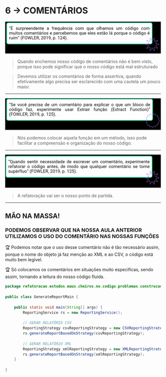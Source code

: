 # 6 → COMENTÁRIOS

<img width="600" src = "https://github.com/ViniciusSXavier999/Assets/blob/main/P%C3%B3sGradua%C3%A7%C3%A3o/comentarios1.png" />

> Quando enchemos nosso código de comentários não é bem visto, porque isso pode significar que o nosso código está mal estruturado
> 

> Devemos utilizar os comentários de forma assertiva, quando efetivamente algo precisa ser esclarecido com uma cautela um pouco maior.
> 

---

<img width="600" src = "https://github.com/ViniciusSXavier999/Assets/blob/main/P%C3%B3sGradua%C3%A7%C3%A3o/comentarios2.png" />

> Nós podemos colocar aquela função em um método, isso pode facilitar a compreensão e organização do nosso código.
> 

---

<img width="600" src = "https://github.com/ViniciusSXavier999/Assets/blob/main/P%C3%B3sGradua%C3%A7%C3%A3o/comentarios3.png" />

> A refatoração vai ser o nosso ponto de partida.
> 

---

## MÃO NA MASSA!

### PODEMOS OBSERVAR QUE NA NOSSA AULA ANTERIOR UTILIZAMOS O USO DO COMENTÁRIO NAS NOSSAS FUNÇÕES

🏆 Podemos notar que o uso desse comentário não é tão necessário assim, porque o nome do objeto já faz menção ao XML e ao CSV, o código está muito bem legível.


🏆 Só colocamos os comentários em situações muito especificas, sendo assim, tornando a leitura do nosso código fluida. 

```java
package refatoracao.estudos.maus.cheiros.no.codigo.problemas.construcao.classes;

public class GenerateReportMain {

	public static void main(String[] args) {
		ReportingService rs = new ReportingService();
		
		// GERAR RELATÓRIO CSV
		ReportingStrategy csvReportingStrategy = new CSVReportingStrategy();
		rs.generateReportBasedOnStrategy(csvReportingStrategy);
		
		// GERAR RELATÓRIO XML 
		ReportingStrategy xmlReportingStrategy = new XMLReportingStrategy();
		rs.generateReportBasedOnStrategy(xmlReportingStrategy);
	}

}
```
